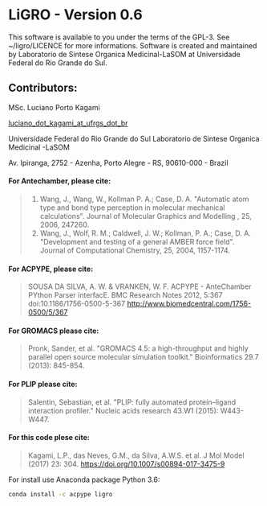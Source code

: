 # LiGRO - Version 0.6

This software is available to you under the terms of the GPL-3. See ~/ligro/LICENCE for more informations.
Software is created and maintained by Laboratorio de Sintese Organica Medicinal-LaSOM at
Universidade Federal do Rio Grande do Sul.

## Contributors:

MSc. Luciano Porto Kagami

[luciano_dot_kagami_at_ufrgs_dot_br](mailto:luciano.kagami@ufrgs.br)

Universidade Federal do Rio Grande do Sul
Laboratorio de Sintese Organica Medicinal -LaSOM

Av. Ipiranga, 2752 - Azenha, Porto Alegre - RS, 90610-000 - Brazil

#### For Antechamber, please cite:

>1.  Wang, J., Wang, W., Kollman P. A.; Case, D. A. "Automatic atom type and bond type perception in molecular mechanical calculations". Journal of Molecular Graphics and Modelling , 25, 2006, 247260.
>2.  Wang, J., Wolf, R. M.; Caldwell, J. W.; Kollman, P. A.; Case, D. A. "Development and testing of a general AMBER force field". Journal of Computational Chemistry, 25, 2004, 1157-1174.

#### For ACPYPE, please cite:

>SOUSA DA SILVA, A. W. & VRANKEN, W. F. ACPYPE - AnteChamber PYthon Parser interfacE. BMC Research Notes 2012, 5:367 doi:10.1186/1756-0500-5-367 http://www.biomedcentral.com/1756-0500/5/367

#### For GROMACS please cite:

>Pronk, Sander, et al. "GROMACS 4.5: a high-throughput and highly parallel open source molecular simulation toolkit." Bioinformatics 29.7 (2013): 845-854.
        
#### For PLIP please cite:

>Salentin, Sebastian, et al. "PLIP: fully automated protein–ligand interaction profiler."
>Nucleic acids research 43.W1 (2015): W443-W447.

#### For this code plese cite:

>Kagami, L.P., das Neves, G.M., da Silva, A.W.S. et al. J Mol Model (2017) 23: 304. https://doi.org/10.1007/s00894-017-3475-9

For install use Anaconda package Python 3.6:
```bash
conda install -c acpype ligro
```
    

